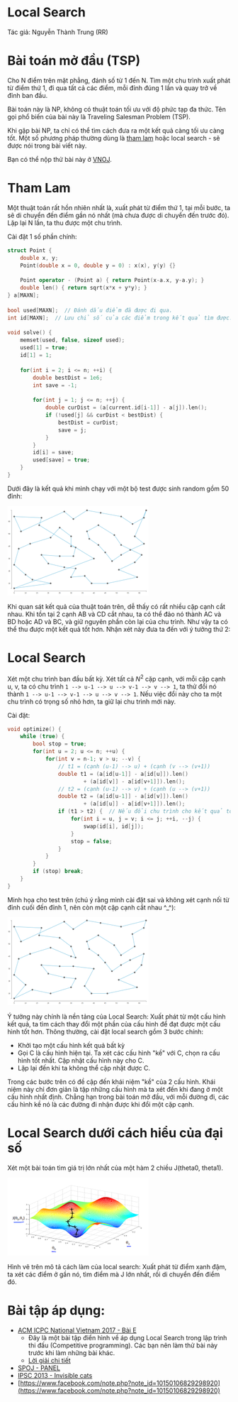 # Local Search

Tác giả: Nguyễn Thành Trung (RR)



# Bài toán mở đầu (TSP)

Cho N điểm trên mặt phẳng, đánh số từ 1 đến N. Tìm một chu trình xuất phát từ điểm thứ 1, đi qua tất cả các điểm, mỗi đỉnh đúng 1 lần và quay trở về đỉnh ban đầu.

Bài toán này là NP, không có thuật toán tối ưu với độ phức tạp đa thức. Tên gọi phổ biến của bài này là Traveling Salesman Problem (TSP).

Khi gặp bài NP, ta chỉ có thể tìm cách đưa ra một kết quả càng tối ưu càng tốt. Một số phương pháp thường dùng là [tham lam](translate/topcoder/Greedy-is-Good) hoặc local search - sẽ được nói trong bài viết này.

Bạn có thể nộp thử bài này ở [VNOJ](https://oj.vnoi.info/problem/torch/).

# Tham Lam

Một thuật toán rất hồn nhiên nhất là, xuất phát từ điểm thứ 1, tại mỗi bước, ta sẽ di chuyển đến điểm gần nó nhất (mà chưa được di chuyển đến trước đó). Lặp lại N lần, ta thu được một chu trình.

Cài đặt 1 số phần chính:

```cpp
struct Point {
    double x, y;
    Point(double x = 0, double y = 0) : x(x), y(y) {}

    Point operator - (Point a) { return Point(x-a.x, y-a.y); }
    double len() { return sqrt(x*x + y*y); }
} a[MAXN];

bool used[MAXN];  // Đánh dấu điểm đã được đi qua.
int id[MAXN];  // Lưu chỉ số của các điểm trong kết quả tìm được.

void solve() {
    memset(used, false, sizeof used);
    used[1] = true;
    id[1] = 1;

    for(int i = 2; i <= n; ++i) {
        double bestDist = 1e6;
        int save = -1;

        for(int j = 1; j <= n; ++j) {
            double curDist = (a[current.id[i-1]] - a[j]).len();
            if (!used[j] && curDist < bestDist) {
                bestDist = curDist;
                save = j;
            }
        }
        id[i] = save;
        used[save] = true;
    }
}

```

Dưới đây là kết quả khi mình chạy với một bộ test được sinh random gồm 50 đỉnh:

![/uploads/local_search_greedy.png](/uploads/local_search_greedy.png)

Khi quan sát kết quả của thuật toán trên, dễ thấy có rất nhiều cặp cạnh cắt nhau. Khi tồn tại 2 cạnh AB và CD cắt nhau, ta có thể đảo nó thành AC và BD hoặc AD và BC, và giữ nguyên phần còn lại của chu trình. Như vậy ta có thể thu được một kết quả tốt hơn. Nhận xét này đưa ta đến với ý tưởng thứ 2:

# Local Search

Xét một chu trình ban đầu bất kỳ. Xét tất cả $N^2$ cặp cạnh, với mỗi cặp cạnh u, v, ta có chu trình `1 --> u-1 --> u --> v-1 --> v --> 1`, ta thử đổi nó thành `1 --> u-1 --> v-1 --> u --> v --> 1`. Nếu việc đổi này cho ta một chu trình có trọng số nhỏ hơn, ta giữ lại chu trình mới này.

Cài đặt:

```cpp
void optimize() {
    while (true) {
        bool stop = true;
        for(int u = 2; u <= n; ++u) {
            for(int v = n-1; v > u; --v) {
                // t1 = (cạnh (u-1) --> u) + (cạnh (v --> (v+1))
                double t1 = (a[id[u-1]] - a[id[u]]).len()
                        + (a[id[v]] - a[id[v+1]]).len();
                // t2 = (cạnh (u-1) --> v) + (cạnh (u --> (v+1))
                double t2 = (a[id[u-1]] - a[id[v]]).len()
                        + (a[id[u]] - a[id[v+1]]).len();
                if (t1 > t2) {  // Nếu đổi chu trình cho kết quả tốt hơn
                    for(int i = u, j = v; i <= j; ++i, --j) {
                        swap(id[i], id[j]);
                    }
                    stop = false;
                }
            }
        }
        if (stop) break;
    }
}
```

Minh họa cho test trên (chú ý rằng mình cài đặt sai và không xét cạnh nối từ đỉnh cuối đến đỉnh 1, nên còn một cặp cạnh cắt nhau ^_^):

![/uploads/local_search_reverse.png](/uploads/local_search_reverse.png)

Ý tưởng này chính là nền tảng của Local Search: Xuất phát từ một cấu hình kết quả, ta tìm cách thay đổi một phần của cấu hình để đạt được một cấu hình tốt hơn. Thông thường, cài đặt local search gồm 3 bước chính:

- Khởi tạo một cấu hình kết quả bất kỳ
- Gọi C là cấu hình hiện tại. Ta xét các cấu hình "kề" với C, chọn ra cấu hình tốt nhất. Cập nhật cấu hình này cho C.
- Lặp lại đến khi ta không thể cập nhật được C.

Trong các bước trên có đề cập đến khái niệm "kề" của 2 cấu hình. Khái niệm này chỉ đơn giản là tập những cấu hình mà ta xét đến khi đang ở một cấu hình nhất định. Chẳng hạn trong bài toán mở đầu, với mỗi đường đi, các cấu hình kề nó là các đường đi nhận được khi đổi một cặp cạnh.

# Local Search dưới cách hiểu của đại số

Xét một bài toán tìm giá trị lớn nhất của một hàm 2 chiều J(theta0, theta1).

![/uploads/local_search_2d_func.png](/uploads/local_search_2d_func.png)

Hình vẽ trên mô tả cách làm của local search: Xuất phát từ điểm xanh đậm, ta xét các điểm ở gần nó, tìm điểm mà J lớn nhất, rồi di chuyển đến điểm đó.

# Bài tập áp dụng:

- [ACM ICPC National Vietnam 2017 - Bài E](https://open.kattis.com/contests/vietnam-national17-open/problems/europeantrip)
    - Đây là một bài tập điển hình về áp dụng Local Search trong lập trình thi đấu (Competitive programming). Các bạn nên làm thử bài này trước khi làm những bài khác.
    - [Lời giải chi tiết](https://docs.google.com/document/d/1cDQEaf_YabpefiG7PiQZErHbr7AJIFjt7IIiDv9n4N4/edit)
- [SPOJ - PANEL](http://www.spoj.com/problems/PANEL/)
- [IPSC 2013 - Invisible cats](http://ipsc.ksp.sk/2013/real/problems/i.html)
- [https://www.facebook.com/note.php?note_id=10150106829298920](https://www.facebook.com/note.php?note_id=10150106829298920)